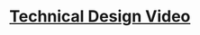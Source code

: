 # [Technical Design Video](https://www.loom.com/share/f241a72259094c58b994060b2a8f4d22?sid=3a68af1e-9d3a-4b54-ad9e-93cdff04fedc)
